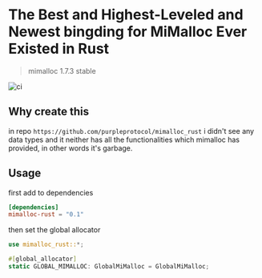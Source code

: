# The Best and Highest-Leveled and Newest bingding for MiMalloc Ever Existed in Rust
> mimalloc 1.7.3 stable

![ci](https://github.com/LemonHX/mimalloc-rust/actions/workflows/rust.yml/badge.svg)

## Why create this

in repo `https://github.com/purpleprotocol/mimalloc_rust` i didn't see any data types and it neither has all the functionalities which mimalloc has provided, in other words it's garbage.

## Usage

first add to dependencies
```toml
[dependencies]
mimalloc-rust = "0.1"
```
then set the global allocator
```rust
use mimalloc_rust::*;

#[global_allocator]
static GLOBAL_MIMALLOC: GlobalMiMalloc = GlobalMiMalloc;
```